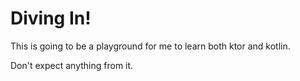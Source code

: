 # Diving In!

This is going to be a playground for me to learn both ktor and kotlin.

Don't expect anything from it.
